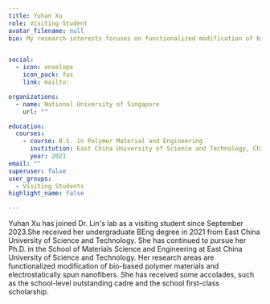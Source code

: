 ```yaml
---
title: Yuhan Xu
role: Visiting Student
avatar_filename: null
bio: My research interests focuses on functionalized modification of bio-based polymer materials and electrostatically spun nanofibers.


social:
  - icon: envelope
    icon_pack: fas
    link: mailto:

organizations:
  - name: National University of Singapore
    url: ""

education:
  courses:
    - course: B.S. in Polymer Material and Engineering
      institution: East China University of Science and Technology, China
      year: 2021
email: ""      
superuser: false
user_groups:
  - Visiting Students
highlight_name: false

---
```

Yuhan Xu has joined Dr. Lin's lab as a visiting student since September 2023.She received her undergraduate BEng degree in 2021 from East China University of Science and Technology. She has continued to pursue her Ph.D. in the School of Materials Science and Engineering at East China University of Science and Technology. Her research areas are functionalized modification of bio-based polymer materials and electrostatically spun nanofibers. She has received some accolades, such as the school-level outstanding cadre and the school first-class scholarship.

